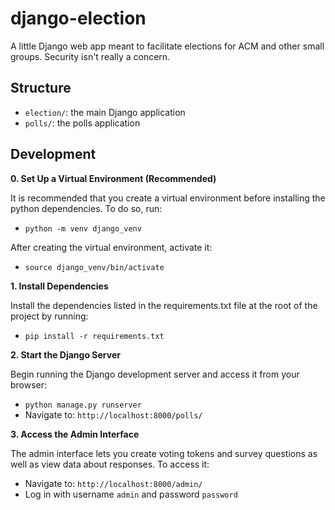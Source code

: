 # django-election
A little Django web app meant to facilitate elections for ACM and other small groups. Security isn't really a concern.

## Structure
- `election/`: the main Django application
- `polls/`: the polls application

## Development

**0. Set Up a Virtual Environment (Recommended)**

It is recommended that you create a virtual environment before installing
the python dependencies. To do so, run:

- `python -m venv django_venv`

After creating the virtual environment, activate it:

- `source django_venv/bin/activate`

**1. Install Dependencies**

Install the dependencies listed in the requirements.txt file at the root of
the project by running:

- `pip install -r requirements.txt`

**2. Start the Django Server**

Begin running the Django development server and access it from your browser:

- `python manage.py runserver`
- Navigate to: `http://localhost:8000/polls/`

**3. Access the Admin Interface**

The admin interface lets you create voting tokens and survey questions as well
as view data about responses. To access it:

- Navigate to: `http://localhost:8000/admin/`
- Log in with username `admin` and password `password`
